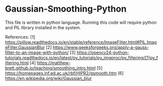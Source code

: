 # Gaussian-Smoothing-Python

This file is written in python language. Running this code will require python and PIL library installed in the system.

References:
[1] https://pillow.readthedocs.io/en/stable/reference/ImageFilter.html#PIL.ImageFilter.GaussianBlur
[2] https://www.geeksforgeeks.org/apply-a-gauss-filter-to-an-image-with-python/
[3] https://opencv24-python-tutorials.readthedocs.io/en/latest/py_tutorials/py_imgproc/py_filtering/[1]py_filtering.html
[4] https://matthew-brett.github.io/teaching/smoothing_intro.html
[5] https://homepages.inf.ed.ac.uk/rbf/HIPR2/gsmooth.htm
[6] https://en.wikipedia.org/wiki/Gaussian_blur

